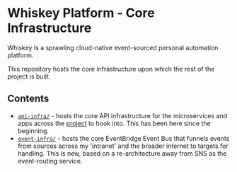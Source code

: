 # Whiskey Platform - Core Infrastructure

Whiskey is a sprawling cloud-native event-sourced personal automation platform.

This repository hosts the core infrastructure upon which the rest of the project is built.

## Contents

- [`api-infra/`](/api-infra/) - hosts the core API infrastructure for the microservices and apps across the [project](https://github.com/whiskey-platform) to hook into. This has been here since the beginning.
- [`event-infra/`](/event-infra/) - hosts the core EventBridge Event Bus that funnels events from sources across my 'intranet' and the broader internet to targets for handling. This is new, based on a re-architecture away from SNS as the event-routing service.
